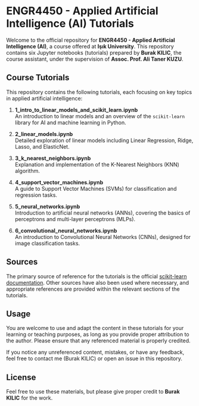 # ENGR4450 - Applied Artificial Intelligence (AI) Tutorials

Welcome to the official repository for **ENGR4450 - Applied Artificial Intelligence (AI)**, a course offered at **Işık University**. This repository contains six Jupyter notebooks (tutorials) prepared by **Burak KILIC**, the course assistant, under the supervision of **Assoc. Prof. Ali Taner KUZU**.

## Course Tutorials

This repository contains the following tutorials, each focusing on key topics in applied artificial intelligence:

1. **1_intro_to_linear_models_and_scikit_learn.ipynb**  
   An introduction to linear models and an overview of the `scikit-learn` library for AI and machine learning in Python.

2. **2_linear_models.ipynb**  
   Detailed exploration of linear models including Linear Regression, Ridge, Lasso, and ElasticNet.

3. **3_k_nearest_neighbors.ipynb**  
   Explanation and implementation of the K-Nearest Neighbors (KNN) algorithm.

4. **4_support_vector_machines.ipynb**  
   A guide to Support Vector Machines (SVMs) for classification and regression tasks.

5. **5_neural_networks.ipynb**  
   Introduction to artificial neural networks (ANNs), covering the basics of perceptrons and multi-layer perceptrons (MLPs).

6. **6_convolutional_neural_networks.ipynb**  
   An introduction to Convolutional Neural Networks (CNNs), designed for image classification tasks.

## Sources

The primary source of reference for the tutorials is the official [scikit-learn documentation](https://scikit-learn.org/stable/documentation.html). Other sources have also been used where necessary, and appropriate references are provided within the relevant sections of the tutorials.

## Usage

You are welcome to use and adapt the content in these tutorials for your learning or teaching purposes, as long as you provide proper attribution to the author. Please ensure that any referenced material is properly credited.

If you notice any unreferenced content, mistakes, or have any feedback, feel free to contact me (Burak KILIC) or open an issue in this repository.

## License

Feel free to use these materials, but please give proper credit to **Burak KILIC** for the work.
